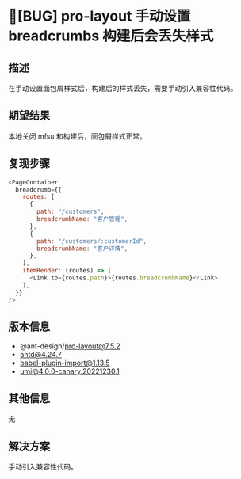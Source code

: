 # 🐛[BUG] pro-layout 手动设置 breadcrumbs 构建后会丢失样式

## 描述

在手动设置面包屑样式后，构建后的样式丢失，需要手动引入兼容性代码。

## 期望结果

本地关闭 mfsu 和构建后，面包屑样式正常。

## 复现步骤

```js
<PageContainer
  breadcrumb={{
    routes: [
      {
        path: "/customers",
        breadcrumbName: "客户管理",
      },
      {
        path: "/customers/:customerId",
        breadcrumbName: "客户详情",
      },
    ],
    itemRender: (routes) => (
      <Link to={routes.path}>{routes.breadcrumbName}</Link>
    ),
  }}
/>
```

## 版本信息

- @ant-design/pro-layout@7.5.2
- antd@4.24.7
- babel-plugin-import@1.13.5
- umi@4.0.0-canary.20221230.1

## 其他信息

无

## 解决方案

手动引入兼容性代码。
